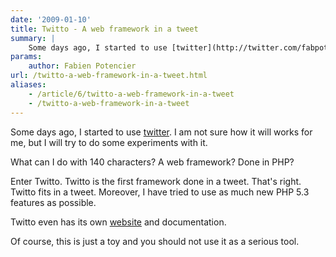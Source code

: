 ```yaml
---
date: '2009-01-10'
title: Twitto - A web framework in a tweet
summary: |
    Some days ago, I started to use [twitter](http://twitter.com/fabpot). I am not sure how it will works for me, but I will try to do some experiments with it.
params:
    author: Fabien Potencier
url: /twitto-a-web-framework-in-a-tweet.html
aliases:
    - /article/6/twitto-a-web-framework-in-a-tweet
    - /twitto-a-web-framework-in-a-tweet
---
```


Some days ago, I started to use [twitter](http://twitter.com/fabpot). I am not sure how it will works for me, but I will try to do some experiments with it.

What can I do with 140 characters? A web framework? Done in PHP?

Enter Twitto. Twitto is the first framework done in a tweet. That's right. Twitto fits in a tweet.
Moreover, I have tried to use as much new PHP 5.3 features as possible.

Twitto even has its own [website](http://twitto.org/) and documentation.

Of course, this is just a toy and you should not use it as a serious tool.





